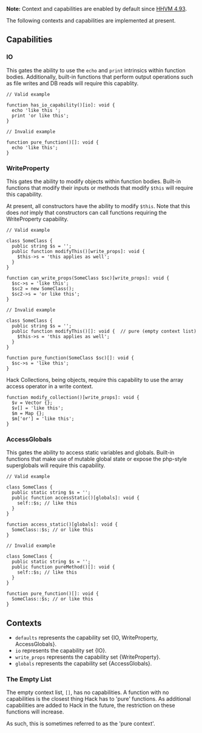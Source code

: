 **Note:** Context and capabilities are enabled by default since
[HHVM 4.93](https://hhvm.com/blog/2021/01/19/hhvm-4.93.html).

The following contexts and capabilities are implemented at present.

## Capabilities

### IO

This gates the ability to use the `echo` and `print` intrinsics within function bodies.
Additionally, built-in functions that perform output operations such as file writes and DB reads will require this capablity.

```io-good.hack
// Valid example

function has_io_capability()[io]: void {
  echo 'like this ';
  print 'or like this';
}
```

```io-bad.hack.type-errors
// Invalid example

function pure_function()[]: void {
  echo 'like this';
}
```

### WriteProperty

This gates the ability to modify objects within function bodies.
Built-in functions that modify their inputs or methods that modify `$this` will require this capability.

At present, all constructors have the ability to modify `$this`. Note that this does *not* imply that constructors can call functions requiring the WriteProperty capability.

```write-props-good.hack
// Valid example

class SomeClass {
  public string $s = '';
  public function modifyThis()[write_props]: void {
    $this->s = 'this applies as well';
  }
}

function can_write_props(SomeClass $sc)[write_props]: void {
  $sc->s = 'like this';
  $sc2 = new SomeClass();
  $sc2->s = 'or like this';
}
```

```write-props-bad.hack.type-errors
// Invalid example

class SomeClass {
  public string $s = '';
  public function modifyThis()[]: void {  // pure (empty context list)
    $this->s = 'this applies as well';
  }
}

function pure_function(SomeClass $sc)[]: void {
  $sc->s = 'like this';
}
```

Hack Collections, being objects, require this capability to use the array access operator in a write context.

```write-props-collections.hack
function modify_collection()[write_props]: void {
  $v = Vector {};
  $v[] = 'like this';
  $m = Map {};
  $m['or'] = 'like this';
}
```

### AccessGlobals

This gates the ability to access static variables and globals.
Built-in functions that make use of mutable global state or expose the php-style superglobals will require this capability.

```globals-good.hack
// Valid example

class SomeClass {
  public static string $s = '';
  public function accessStatic()[globals]: void {
    self::$s; // like this
  }
}

function access_static()[globals]: void {
  SomeClass::$s; // or like this
}
```

```globals-bad.hack.type-errors
// Invalid example

class SomeClass {
  public static string $s = '';
  public function pureMethod()[]: void {
    self::$s; // like this
  }
}

function pure_function()[]: void {
  SomeClass::$s; // or like this
}
```


## Contexts

- `defaults` represents the capability set {IO, WriteProperty, AccessGlobals}.
- `io` represents the capability set {IO}.
- `write_props` represents the capability set {WriteProperty}.
- `globals` represents the capability set {AccessGlobals}.

### The Empty List

The empty context list, `[]`, has no capabilities. A function with no capabilities is the closest thing Hack has to 'pure' functions. As additional capabilities are added to Hack in the future, the restriction on these functions will increase.

As such, this is sometimes referred to as the 'pure context'.
